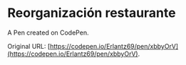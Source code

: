 # Reorganización restaurante

A Pen created on CodePen.

Original URL: [https://codepen.io/Erlantz69/pen/xbbyOrV](https://codepen.io/Erlantz69/pen/xbbyOrV).

